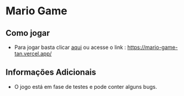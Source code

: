 # Mario Game

## Como jogar
- Para jogar basta clicar [aqui](https://mario-game-tan.vercel.app/) ou acesse o link : https://mario-game-tan.vercel.app/

## Informações Adicionais
- O jogo está em fase de testes e pode conter alguns bugs.